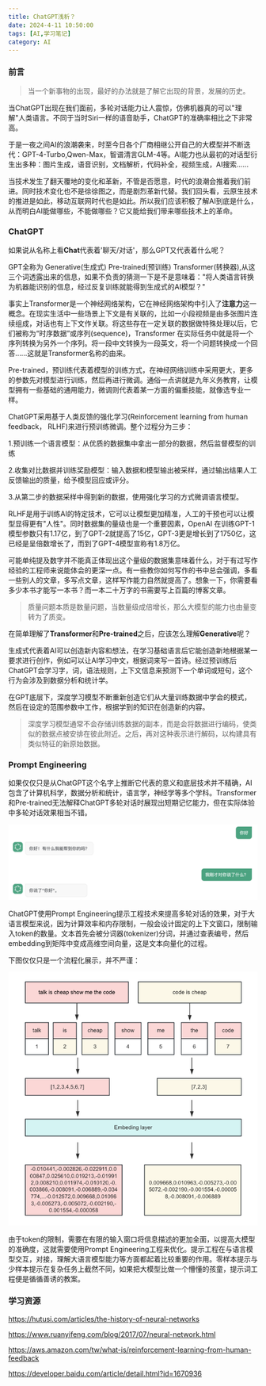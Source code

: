 ```yaml
---
title: ChatGPT浅析？
date: 2024-4-11 10:50:00
tags: [AI,学习笔记]
category: AI
---
```


### 前言

> 当一个新事物的出现，最好的办法就是了解它出现的背景，发展的历史。

当ChatGPT出现在我们面前，多轮对话能力让人震惊，仿佛机器真的可以"理解"人类语言。不同于当时Siri一样的语音助手，ChatGPT的准确率相比之下非常高。

于是一夜之间AI的浪潮袭来，时至今日各个厂商相继公开自己的大模型并不断迭代：GPT-4-Turbo,Qwen-Max，智谱清言GLM-4等。AI能力也从最初的对话型衍生出多种：图片生成，语音识别，文档解析，代码补全，视频生成，AI搜索……

当技术发生了翻天覆地的变化和革新，不管是否愿意，时代的浪潮会推着我们前进。同时技术变化也不是徐徐图之，而是剧烈革新代替。我们回头看，云原生技术的推进是如此，移动互联网时代也是如此。所以我们应该积极了解AI到底是什么，从而明白AI能做哪些，不能做哪些？它又能给我们带来哪些技术上的革命。



### ChatGPT

如果说从名称上看**Chat**代表着'聊天/对话'，那么GPT又代表着什么呢？

GPT全称为 Generative(生成式) Pre-trained(预训练) Transformer(转换器),从这三个词透露出来的信息，如果不负责的猜测一下是不是意味着："将人类语言转换为机器能识别的信息，经过反复训练就能得到生成式的AI模型？"

事实上Transformer是一个神经网络架构，它在神经网络架构中引入了**注意力**这一概念。在现实生活中一些场景上下文是有关联的，比如一小段视频是由多张图片连续组成，对话也有上下文作关联。将这些存在一定关联的数据做特殊处理以后，它们被称为“时序数据”或序列(sequence)，Transformer 在实际任务中就是将一个序列转换为另外一个序列。将一段中文转换为一段英文，将一个问题转换成一个回答……这就是Transformer名称的由来。

Pre-trained，预训练代表着模型的训练方式，在神经网络训练中采用更大，更多的参数先对模型进行训练，然后再进行微调。通俗一点讲就是九年义务教育，让模型拥有一些基础的通用能力，微调则代表着某一方面的偏重技能，就像选专业一样。

ChatGPT采用基于人类反馈的强化学习(Reinforcement learning from human feedback， RLHF)来进行预训练微调。整个过程分为三步：

1.预训练一个语言模型：从优质的数据集中拿出一部分的数据，然后监督模型的训练

2.收集对比数据并训练奖励模型：输入数据和模型输出被采样，通过输出结果人工反馈输出的质量，给予模型回应或评分。

3.从第二步的数据采样中得到新的数据，使用强化学习的方式微调语言模型。

RLHF是用于训练AI的特定技术，它可以让模型更加精准，人工的干预也可以让模型显得更有"人性"。同时数据集的量级也是一个重要因素，OpenAI 在训练GPT-1模型参数只有1.17亿，到了GPT-2就提高了15亿，GPT-3更是增长到了1750亿，这已经是呈倍数增长了，而到了GPT-4模型宣称有1.8万亿。

可能单纯提及数字并不能真正体现出这个量级的数据集意味着什么，对于有过写作经验的工程师来说能体会的更深一点。有一些教你如何写作的书中总会强调，多看一些别人的文章，多写点文章，这样写作能力自然就提高了。想象一下，你需要看多少本书才能写一本书？而一本二十万字的书需要写上百篇的博客文章。

> 质量问题本质是数量问题，当数量级成倍增长，那么大模型的能力也由量变转为了质变。

在简单理解了**Transformer**和**Pre-trained**之后，应该怎么理解**Generative**呢？

生成式代表着AI可以创造新内容和想法，在学习基础语言后它能创造新地根据某一要求进行创作，例如可以让AI学习中文，根据词来写一首诗。经过预训练后ChatGPT会学习字，词，语法规则，上下文信息来预测下一个单词或短句，这个行为会涉及到数据分析和统计学。

在GPT底层下，深度学习模型不断重新创造它们从大量训练数据中学会的模式，然后在设定的范围参数中工作，根据学到的知识在创造新的内容。

> 深度学习模型通常不会存储训练数据的副本，而是会将数据进行编码，使类似的数据点被安排在彼此附近。之后，再对这种表示进行解码，以构建具有类似特征的新原始数据。



### Prompt Engineering

如果仅仅只是从ChatGPT这个名字上推断它代表的意义和底层技术并不精确，AI包含了计算机科学，数据分析和统计，语言学，神经学等多个学科。Transformer和Pre-trained无法解释ChatGPT多轮对话时展现出短期记忆能力，但在实际体验中多轮对话效果相当不错。

![image-20240415111110563](https://raw.githubusercontent.com/AnAnonymousFriend/images/main/image-20240415111110563.png)



ChatGPT使用Prompt Engineering提示工程技术来提高多轮对话的效果，对于大语言模型来说，因为计算效率和内存限制，一般会设计固定的上下文窗口，限制输入token的数量。文本首先会被分词器(tokenizer)分词，并通过查表编号，然后embedding到矩阵中变成高维空间向量，这是文本向量化的过程。

下图仅仅只是一个流程化展示，并不严谨：

![image-20240415172224404](https://raw.githubusercontent.com/AnAnonymousFriend/images/main/image-20240415172224404.png)

由于token的限制，需要在有限的输入窗口将信息描述的更加全面，以提高大模型的准确度，这就需要使用Prompt Engineering工程来优化。提示工程在与语言模型交互，对接，理解大语言模型能力等方面都起着比较重要的作用。零样本提示与少样本提示在复杂任务上截然不同，如果把大模型比做一个懵懂的孩童，提示词工程便是循循善诱的教案。





















### 学习资源

https://hutusi.com/articles/the-history-of-neural-networks

https://www.ruanyifeng.com/blog/2017/07/neural-network.html

https://aws.amazon.com/tw/what-is/reinforcement-learning-from-human-feedback

https://developer.baidu.com/article/detail.html?id=1670936
